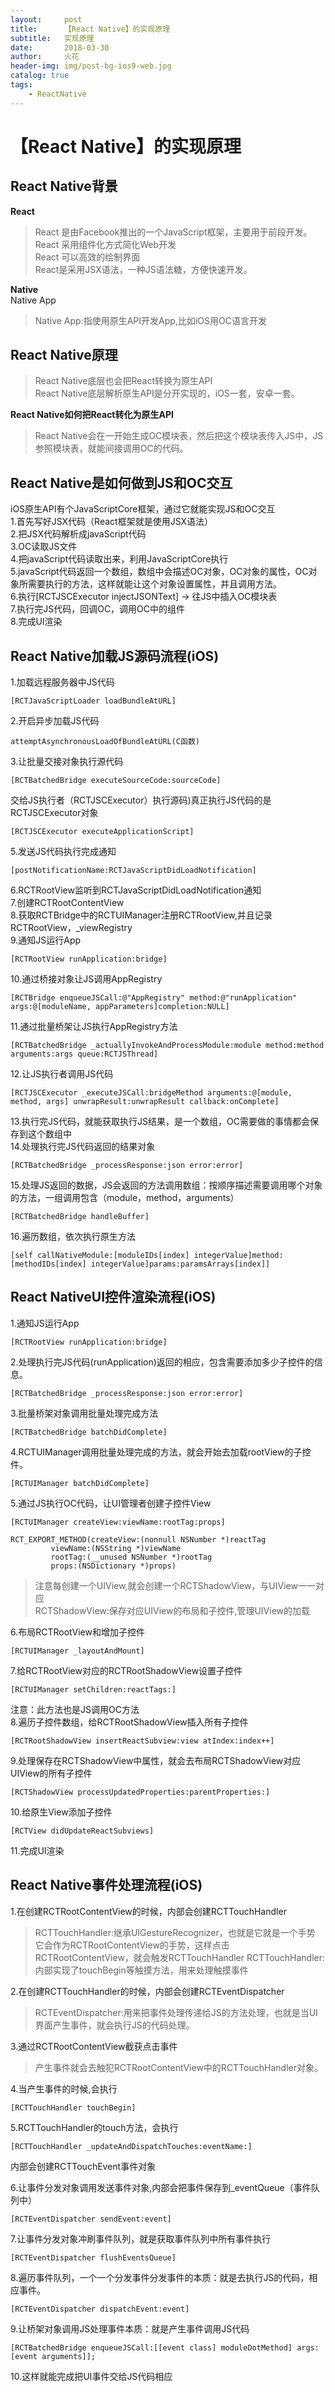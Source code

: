 ```yaml
---
layout:     post
title:      【React Native】的实现原理
subtitle:   实现原理
date:       2018-03-30
author:     火花
header-img: img/post-bg-ios9-web.jpg
catalog: true
tags:
    - ReactNative
---
```

# 【React Native】的实现原理 #
## React Native背景 ##
**React**
>React 是由Facebook推出的一个JavaScript框架，主要用于前段开发。  
React 采用组件化方式简化Web开发  
React 可以高效的绘制界面  
React是采用JSX语法，一种JS语法糖，方便快速开发。

**Native**  
Native App
>Native App:指使用原生API开发App,比如iOS用OC语言开发

## React Native原理 ##

>React Native底层也会把React转换为原生API  
React Native底层解析原生API是分开实现的，iOS一套，安卓一套。

**React Native如何把React转化为原生API**  
>React Native会在一开始生成OC模块表，然后把这个模块表传入JS中，JS参照模块表，就能间接调用OC的代码。

## React Native是如何做到JS和OC交互 ##
iOS原生API有个JavaScriptCore框架，通过它就能实现JS和OC交互  
1.首先写好JSX代码（React框架就是使用JSX语法）  
2.把JSX代码解析成javaScript代码  
3.OC读取JS文件  
4.把javaScript代码读取出来，利用JavaScriptCore执行  
5.javaScript代码返回一个数组，数组中会描述OC对象，OC对象的属性，OC对象所需要执行的方法，这样就能让这个对象设置属性，并且调用方法。  
6.执行[RCTJSCExecutor injectJSONText] -> 往JS中插入OC模块表  
7.执行完JS代码，回调OC，调用OC中的组件  
8.完成UI渲染

## React Native加载JS源码流程(iOS) ##
1.加载远程服务器中JS代码

	[RCTJavaScriptLoader loadBundleAtURL]

2.开启异步加载JS代码  

	attemptAsynchronousLoadOfBundleAtURL(C函数)

3.让批量交接对象执行源代码

	[RCTBatchedBridge executeSourceCode:sourceCode]  

交给JS执行者（RCTJSCExecutor）执行源码)真正执行JS代码的是RCTJSCExecutor对象
 
	[RCTJSCExecutor executeApplicationScript]

5.发送JS代码执行完成通知  

	[postNotificationName:RCTJavaScriptDidLoadNotification]

6.RCTRootView监听到RCTJavaScriptDidLoadNotification通知  
7.创建RCTRootContentView  
8.获取RCTBridge中的RCTUIManager注册RCTRootView,并且记录RCTRootView，_viewRegistry  
9.通知JS运行App  

	[RCTRootView runApplication:bridge]

10.通过桥接对象让JS调用AppRegistry

	[RCTBridge enqueueJSCall:@"AppRegistry" method:@"runApplication" args:@[moduleName, appParameters]completion:NULL]

11.通过批量桥架让JS执行AppRegistry方法 

	[RCTBatchedBridge _actuallyInvokeAndProcessModule:module method:method arguments:args queue:RCTJSThread] 
 
12.让JS执行者调用JS代码 

	[RCTJSCExecutor _executeJSCall:bridgeMethod arguments:@[module, method, args] unwrapResult:unwrapResult callback:onComplete] 
 
13.执行完JS代码，就能获取执行JS结果，是一个数组，OC需要做的事情都会保存到这个数组中  
14.处理执行完JS代码返回的结果对象

	[RCTBatchedBridge _processResponse:json error:error]  

15.处理JS返回的数据，JS会返回的方法调用数组：按顺序描述需要调用哪个对象的方法，一组调用包含（module，method，arguments）

	[RCTBatchedBridge handleBuffer]  

16.遍历数组，依次执行原生方法

	[self callNativeModule:[moduleIDs[index] integerValue]method:[methodIDs[index] integerValue]params:paramsArrays[index]]

## React NativeUI控件渲染流程(iOS) ##
1.通知JS运行App

	[RCTRootView runApplication:bridge]

2.处理执行完JS代码(runApplication)返回的相应，包含需要添加多少子控件的信息。

	[RCTBatchedBridge _processResponse:json error:error]

3.批量桥架对象调用批量处理完成方法

	[RCTBatchedBridge batchDidComplete]

4.RCTUIManager调用批量处理完成的方法，就会开始去加载rootView的子控件。

	[RCTUIManager batchDidComplete]

5.通过JS执行OC代码，让UI管理者创建子控件View 

	[RCTUIManager createView:viewName:rootTag:props]

	RCT_EXPORT_METHOD(createView:(nonnull NSNumber *)reactTag
             viewName:(NSString *)viewName
             rootTag:(__unused NSNumber *)rootTag
             props:(NSDictionary *)props) 

>注意每创建一个UIView,就会创建一个RCTShadowView，与UIView一一对应  
RCTShadowView:保存对应UIView的布局和子控件,管理UIView的加载

6.布局RCTRootView和增加子控件

	[RCTUIManager _layoutAndMount]

7.给RCTRootView对应的RCTRootShadowView设置子控件

	[RCTUIManager setChildren:reactTags:]

注意：此方法也是JS调用OC方法  
8.遍历子控件数组，给RCTRootShadowView插入所有子控件

	[RCTRootShadowView insertReactSubview:view atIndex:index++]

9.处理保存在RCTShadowView中属性，就会去布局RCTShadowView对应UIView的所有子控件

	[RCTShadowView processUpdatedProperties:parentProperties:]

10.给原生View添加子控件 

	[RCTView didUpdateReactSubviews]

11.完成UI渲染

## React Native事件处理流程(iOS) ##
1.在创建RCTRootContentView的时候，内部会创建RCTTouchHandler
>RCTTouchHandler:继承UIGestureRecognizer，也就是它就是一个手势
它会作为RCTRootContentView的手势，这样点击RCTRootContentView，就会触发RCTTouchHandler
RCTTouchHandler:内部实现了touchBegin等触摸方法，用来处理触摸事件

2.在创建RCTTouchHandler的时候，内部会创建RCTEventDispatcher  
>RCTEventDispatcher:用来把事件处理传递给JS的方法处理，也就是当UI界面产生事件，就会执行JS的代码处理。

3.通过RCTRootContentView截获点击事件
>产生事件就会去触犯RCTRootContentView中的RCTTouchHandler对象。

4.当产生事件的时候,会执行

	[RCTTouchHandler touchBegin]

5.RCTTouchHandler的touch方法，会执行

	[RCTTouchHandler _updateAndDispatchTouches:eventName:]

内部会创建RCTTouchEvent事件对象

6.让事件分发对象调用发送事件对象,内部会把事件保存到_eventQueue（事件队列中）

	[RCTEventDispatcher sendEvent:event]

7.让事件分发对象冲刷事件队列，就是获取事件队列中所有事件执行

	[RCTEventDispatcher flushEventsQueue]

8.遍历事件队列，一个一个分发事件分发事件的本质：就是去执行JS的代码，相应事件。

	[RCTEventDispatcher dispatchEvent:event]

9.让桥架对象调用JS处理事件本质：就是产生事件调用JS代码

	[RCTBatchedBridge enqueueJSCall:[[event class] moduleDotMethod] args:[event arguments]];

10.这样就能完成把UI事件交给JS代码相应






